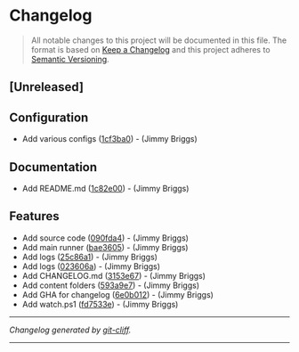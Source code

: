 # Changelog

> All notable changes to this project will be documented in this file. The format is based on
[Keep a Changelog](http://keepachangelog.com/) and this project adheres to
[Semantic Versioning](http://semver.org/).

## [Unreleased]

## Configuration

- Add various configs ([1cf3ba0](https://github.com/jimbrig/marksnipsai/commit/1cf3ba0a6d2c0abdfcf00fb5b8fab4062f3c562e))  - (Jimmy Briggs)

## Documentation

- Add README.md ([1c82e00](https://github.com/jimbrig/marksnipsai/commit/1c82e00608a72a33dfc5582727b5a4e4ad8dcdf4))  - (Jimmy Briggs)

## Features

- Add source code ([090fda4](https://github.com/jimbrig/marksnipsai/commit/090fda4c942f17107ce2f3d77154ecef88ed78f0))  - (Jimmy Briggs)
- Add main runner ([bae3605](https://github.com/jimbrig/marksnipsai/commit/bae3605c9ee2f0fb0ddb18921472bff75a8d0d27))  - (Jimmy Briggs)
- Add logs ([25c86a1](https://github.com/jimbrig/marksnipsai/commit/25c86a10f1018de81cc0245a9683f13851e44eb6))  - (Jimmy Briggs)
- Add logs ([023606a](https://github.com/jimbrig/marksnipsai/commit/023606abd3a338534f63ed91e37f3315c0bffdd9))  - (Jimmy Briggs)
- Add CHANGELOG.md ([3153e67](https://github.com/jimbrig/marksnipsai/commit/3153e67b482cccec3832cb5a197c89bcdd9a2555))  - (Jimmy Briggs)
- Add content folders ([593a9e7](https://github.com/jimbrig/marksnipsai/commit/593a9e72041bc31941c2e2768fd3cc5bf8b90ae1))  - (Jimmy Briggs)
- Add GHA for changelog ([6e0b012](https://github.com/jimbrig/marksnipsai/commit/6e0b0120a4a6600c33e9c75d4fdd611c308940e2))  - (Jimmy Briggs)
- Add watch.ps1 ([fd7533e](https://github.com/jimbrig/marksnipsai/commit/fd7533e210421cb3d39611d5436218a14e5636e4))  - (Jimmy Briggs)

***
*Changelog generated by [git-cliff](https://github.com/orhun/git-cliff).*
***
